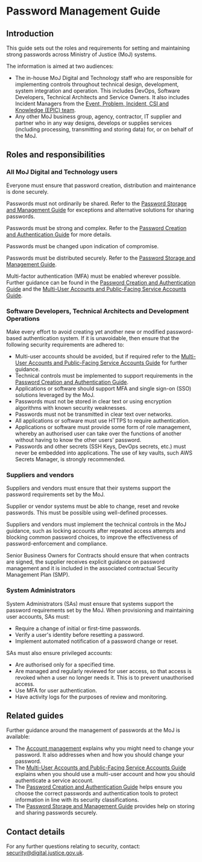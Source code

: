 # Password Management Guide

## Introduction

This guide sets out the roles and requirements for setting and maintaining strong passwords across Ministry of Justice \(MoJ\) systems.

The information is aimed at two audiences:

-   The in-house MoJ Digital and Technology staff who are responsible for implementing controls throughout technical design, development, system integration and operation. This includes DevOps, Software Developers, Technical Architects and Service Owners. It also includes Incident Managers from the [Event, Problem, Incident, CSI and Knowledge \(EPIC\) team](https://peoplefinder.service.gov.uk/teams/epic).
-   Any other MoJ business group, agency, contractor, IT supplier and partner who in any way designs, develops or supplies services \(including processing, transmitting and storing data\) for, or on behalf of the MoJ.

## Roles and responsibilities

### All MoJ Digital and Technology users

Everyone must ensure that password creation, distribution and maintenance is done securely.

Passwords must not ordinarily be shared. Refer to the [Password Storage and Management Guide](password-storage-and-management-guide.md) for exceptions and alternative solutions for sharing passwords.

Passwords must be strong and complex. Refer to the [Password Creation and Authentication Guide](password-creation-and-authentication-guide.md) for more details.

Passwords must be changed upon indication of compromise.

Passwords must be distributed securely. Refer to the [Password Storage and Management Guide](password-storage-and-management-guide.md).

Multi-factor authentication \(MFA\) must be enabled wherever possible. Further guidance can be found in the [Password Creation and Authentication Guide](password-creation-and-authentication-guide.md) and the [Multi-User Accounts and Public-Facing Service Accounts Guide](multi-user-accounts-and-public-facing-service-accounts-guide.md).

### Software Developers, Technical Architects and Development Operations

Make every effort to avoid creating yet another new or modified password-based authentication system. If it is unavoidable, then ensure that the following security requirements are adhered to:

-   Multi-user accounts should be avoided, but if required refer to the [Multi-User Accounts and Public-Facing Service Accounts Guide](multi-user-accounts-and-public-facing-service-accounts-guide.md) for further guidance.
-   Technical controls must be implemented to support requirements in the [Password Creation and Authentication Guide](password-creation-and-authentication-guide.md).
-   Applications or software should support MFA and single sign-on \(SSO\) solutions leveraged by the MoJ.
-   Passwords must not be stored in clear text or using encryption algorithms with known security weaknesses.
-   Passwords must not be transmitted in clear text over networks.
-   All applications or software must use HTTPS to require authentication.
-   Applications or software must provide some form of role management, whereby an authorised user can take over the functions of another without having to know the other users' password.
-   Passwords and other secrets \(SSH Keys, DevOps secrets, etc.\) must never be embedded into applications. The use of key vaults, such AWS Secrets Manager, is strongly recommended.

### Suppliers and vendors

Suppliers and vendors must ensure that their systems support the password requirements set by the MoJ.

Supplier or vendor systems must be able to change, reset and revoke passwords. This must be possible using well-defined processes.

Suppliers and vendors must implement the technical controls in the MoJ guidance, such as locking accounts after repeated access attempts and blocking common password choices, to improve the effectiveness of password-enforcement and compliance.

Senior Business Owners for Contracts should ensure that when contracts are signed, the supplier receives explicit guidance on password management and it is included in the associated contractual Security Management Plan \(SMP\).

### System Administrators

System Administrators \(SAs\) must ensure that systems support the password requirements set by the MoJ. When provisioning and maintaining user accounts, SAs must:

-   Require a change of initial or first-time passwords.
-   Verify a user's identity before resetting a password.
-   Implement automated notification of a password change or reset.

SAs must also ensure privileged accounts:

-   Are authorised only for a specified time.
-   Are managed and regularly reviewed for user access, so that access is revoked when a user no longer needs it. This is to prevent unauthorised access.
-   Use MFA for user authentication.
-   Have activity logs for the purposes of review and monitoring.

## Related guides

Further guidance around the management of passwords at the MoJ is available:

-   The [Account management](account-management.md) explains why you might need to change your password. It also addresses when and how you should change your password.
-   The [Multi-User Accounts and Public-Facing Service Accounts Guide](multi-user-accounts-and-public-facing-service-accounts-guide.md) explains when you should use a multi-user account and how you should authenticate a service account.
-   The [Password Creation and Authentication Guide](password-creation-and-authentication-guide.md) helps ensure you choose the correct passwords and authentication tools to protect information in line with its security classifications.
-   The [Password Storage and Management Guide](password-storage-and-management-guide.md) provides help on storing and sharing passwords securely.

## Contact details

For any further questions relating to security, contact: [security@digital.justice.gov.uk](mailto:security@digital.justice.gov.uk).

